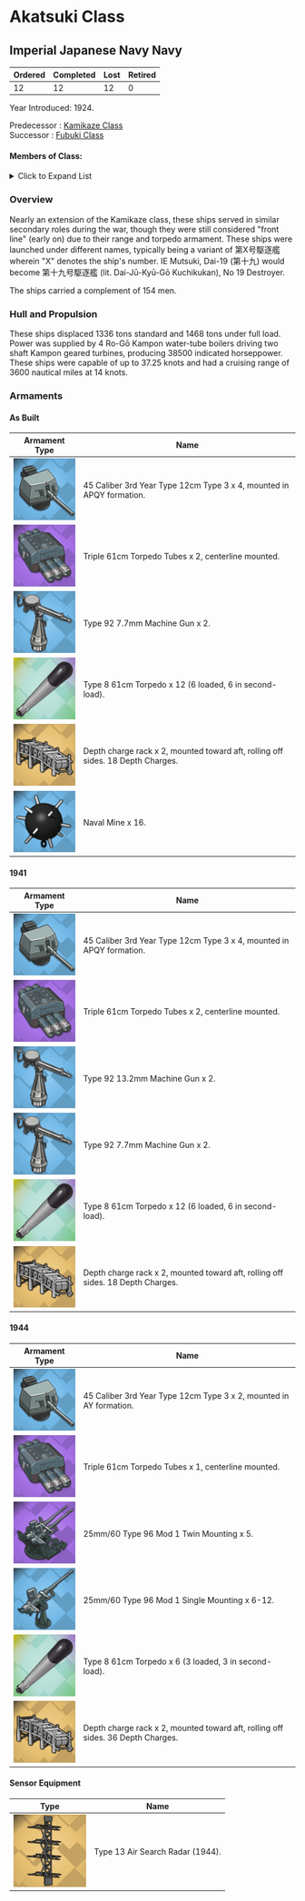 # Akatsuki Class
## Imperial Japanese Navy Navy

Ordered | Completed | Lost | Retired
 ------ | ------ | ------ | ------ 
12 | 12 | 12 | 0 <br/>
 
Year Introduced: 1924. <br/>
 
Predecessor : [Kamikaze Class](/History/IJN/KamikazeClass.md) <br/>
Successor : [Fubuki Class](/History/IJN/FubukiClass.md) <br/>

#### Members of Class: <br/>

<details>
	<summary>Click to Expand List</summary>
	
Icon | Name | Writing | Tanslation | Original Name | Present
| ------ | ------ | ------ |  ------ |  ------ | ------ |
![Mutsuki](/Icons/Ship/SakuraEmpire/Mutsuki.png) | Mutsuki | 睦月、ムツキ | January | Dai-19 | Yes <br/>
![Kisaragi](/Icons/Ship/SakuraEmpire/Kisaragi.png) | Kisaragi | 睦月、ムツキ | February | Dai-21 | Yes <br/>
![UnknownDD](/Icons/Ship/UnknownDD.png) | Yayoi | 弥生、ヤヨイ | March | Dai-23 | No <br/>
![Uzuki](/Icons/Ship/SakuraEmpire/Uzuki.png) | Uzuki | 卯月、ウズキ | April | Dai-25 | Yes <br/>
![UnknownDD](/Icons/Ship/UnknownDD.png) | Satsuki | 皐月、サツキ | May | Dai-27 | No <br/>
![Minazuki](/Icons/Ship/SakuraEmpire/Minazuki.png) | Minazuki | 水無月、ミナズキ | June | Dai-28 | Yes <br/>
![Fumizuki](/Icons/Ship/SakuraEmpire/Fumizuki.png) | Fumizuki | 文月、フミズキ | July | Dai-29 | Yes <br/>
![Nagatsuki](/Icons/Ship/SakuraEmpire/Nagatsuki.png) | Nagatsuki | 長月、ナガツキ | September | Dai-30 | Yes <br/>
![UnknownDD](/Icons/Ship/UnknownDD.png) | Kikuzuki | 菊月、キクズキ | Crysanthemum Moon | Dai-31 | No <br/>
![Mikazuki](/Icons/Ship/SakuraEmpire/Mikazuki.png) | Mikazuki | 三日月、ミカズキ | Crescent Moon | Dai-32 | Yes <br/>
![Mochizuki](/Icons/Ship/SakuraEmpire/Mochizuki.png) | Mochizuki | 望月、モチズキ | Full Moon | Dai-33 | Yes <br/>
![UnknownDD](/Icons/Ship/UnknownDD.png) | Yūzuki | 夕月、ユウズキ | Evening Moon | Dai-34 | No <br/>

</details>

### Overview

Nearly an extension of the Kamikaze class, these ships served in similar secondary roles during the war, though they were still considered "front line" (early on) due to their range and torpedo armament. These ships were launched under different names, typically being a variant of 第X号駆逐艦 wherein "X" denotes the ship's number. IE Mutsuki, Dai-19 (第十九) would become 第十九号駆逐艦 (lit. Dai-Jū-Kyū-Gō Kuchikukan), No 19 Destroyer. <br/>

The ships carried a complement of 154 men. <br/>

### Hull and Propulsion

These ships displaced 1336 tons standard and 1468 tons under full load. Power was supplied by 4 Ro-Gō Kampon water-tube boilers driving two shaft Kampon geared turbines, producing 38500 indicated horseppower. These ships were capable of up to 37.25 knots and had a cruising range of 3600 nautical miles at 14 knots.

### Armaments

#### As Built

Armament Type | Name |
 ------ | ------ |
![12cm3rdYearType](/Icons/Equipment/Guns/DD/12cm45-3rdYearType.png) | 45 Caliber 3rd Year Type 12cm Type 3 x 4, mounted in APQY formation.
![Triple610](/Icons/Equipment/Torpedo/Surface/610mmTripleIJN.png) | Triple 61cm Torpedo Tubes x 2, centerline mounted.
![0.5inAAMG](/Icons/Equipment/AA/0.5inAAMG.png) | Type 92 7.7mm Machine Gun x 2.
![Type93](/Icons/Equipment/Auxiliary/OxygenTorpedoUR.png) | Type 8 61cm Torpedo x 12 (6 loaded, 6 in second-load).
![DCRack](/Icons/Equipment/Auxiliary/DepthChargeRack.png) | Depth charge rack x 2, mounted toward aft, rolling off sides. 18 Depth Charges.
![NavalMine](/Icons/Equipment/Auxiliary/NavalMine.png) | Naval Mine x 16. <br/>

#### 1941

Armament Type | Name |
 ------ | ------ |
![12cm3rdYearType](/Icons/Equipment/Guns/DD/12cm45-3rdYearType.png) | 45 Caliber 3rd Year Type 12cm Type 3 x 4, mounted in APQY formation.
![Triple610](/Icons/Equipment/Torpedo/Surface/610mmTripleIJN.png) | Triple 61cm Torpedo Tubes x 2, centerline mounted.
![0.5inAAMG](/Icons/Equipment/AA/0.5inAAMG.png) | Type 92 13.2mm Machine Gun x 2.
![0.5inAAMG](/Icons/Equipment/AA/0.5inAAMG.png) | Type 92 7.7mm Machine Gun x 2.
![Type93](/Icons/Equipment/Auxiliary/OxygenTorpedoUR.png) | Type 8 61cm Torpedo x 12 (6 loaded, 6 in second-load).
![DCRack](/Icons/Equipment/Auxiliary/DepthChargeRack.png) | Depth charge rack x 2, mounted toward aft, rolling off sides. 18 Depth Charges. <br/>

#### 1944

Armament Type | Name |
 ------ | ------ |
![12cm3rdYearType](/Icons/Equipment/Guns/DD/12cm45-3rdYearType.png) | 45 Caliber 3rd Year Type 12cm Type 3 x 2, mounted in AY formation.
![Triple610](/Icons/Equipment/Torpedo/Surface/610mmTripleIJN.png) | Triple 61cm Torpedo Tubes x 1, centerline mounted.
![25mmTT](/Icons/Equipment/AA/25mmType96T.png) | 25mm/60 Type 96 Mod 1 Twin Mounting x 5.
![25mmT](/Icons/Equipment/AA/25mmType96.png) | 25mm/60 Type 96 Mod 1 Single Mounting x 6-12.
![Type93](/Icons/Equipment/Auxiliary/OxygenTorpedoUR.png) | Type 8 61cm Torpedo x 6 (3 loaded, 3 in second-load).
![DCRack](/Icons/Equipment/Auxiliary/DepthChargeRack.png) | Depth charge rack x 2, mounted toward aft, rolling off sides. 36 Depth Charges. <br/>

#### Sensor Equipment

Type | Name |
 ------ | ------ |
![Type13](/Icons/Equipment/Auxiliary/Type13AirRadar.png) | Type 13 Air Search Radar (1944). <br/>